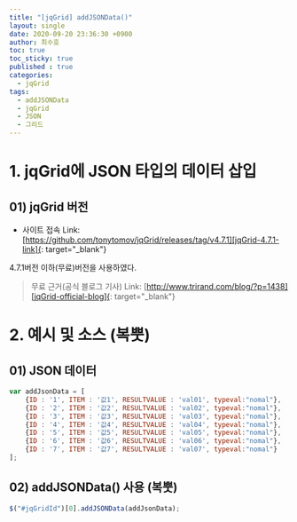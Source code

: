 ```yaml
---
title: "[jqGrid] addJSONData()"
layout: single
date: 2020-09-20 23:36:30 +0900
author: 최수호
toc: true  
toc_sticky: true 
published : true
categories: 
  - jqGrid
tags:
  - addJSONData
  - jqGrid
  - JSON
  - 그리드
---
```

# 1. jqGrid에 JSON 타입의 데이터 삽입
## 01) jqGrid 버전
* 사이트 접속 Link: [https://github.com/tonytomov/jqGrid/releases/tag/v4.7.1][jqGrid-4.7.1-link]{: target="_blank"}

[jqGrid-4.7.1-link]: https://github.com/tonytomov/jqGrid/releases/tag/v4.7.1 "Go jqGrid v4.7.1 down"

4.7.1버전 이하(무료)버전을 사용하였다.


>무료 근거(공식 블로그 기사) Link: [http://www.trirand.com/blog/?p=1438][jqGrid-official-blog]{: target="_blank"}


[jqGrid-official-blog]: http://www.trirand.com/blog/?p=1438 "Go jqGrid-official-blog"

# 2. 예시 및 소스 (복뿟)
## 01) JSON 데이터
```javascript
var addJsonData = [
	{ID : '1', ITEM : '값1', RESULTVALUE : 'val01', typeval:"nomal"},
	{ID : '2', ITEM : '값2', RESULTVALUE : 'val02', typeval:"nomal"},
	{ID : '3', ITEM : '값3', RESULTVALUE : 'val03', typeval:"nomal"},
	{ID : '4', ITEM : '값4', RESULTVALUE : 'val04', typeval:"nomal"},
	{ID : '5', ITEM : '값5', RESULTVALUE : 'val05', typeval:"nomal"},
	{ID : '6', ITEM : '값6', RESULTVALUE : 'val06', typeval:"nomal"},
	{ID : '7', ITEM : '값7', RESULTVALUE : 'val07', typeval:"nomal"}
];
```

## 02) addJSONData() 사용 (복뿟)
```javascript
$("#jqGridId")[0].addJSONData(addJsonData);
```


<script src="https://utteranc.es/client.js"
    repo="apt-get-install/apt-get-install.github.io"
    issue-term="title"
    theme="github-light"
    crossorigin="anonymous"
    async>
</script>